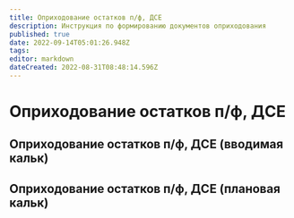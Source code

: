 ```yaml
---
title: Оприходование остатков п/ф, ДСЕ
description: Инструкция по формированию документов оприходования
published: true
date: 2022-09-14T05:01:26.948Z
tags: 
editor: markdown
dateCreated: 2022-08-31T08:48:14.596Z
---
```


# Оприходование остатков п/ф, ДСЕ

## Оприходование остатков п/ф, ДСЕ (вводимая кальк)



## Оприходование остатков п/ф, ДСЕ (плановая кальк)
